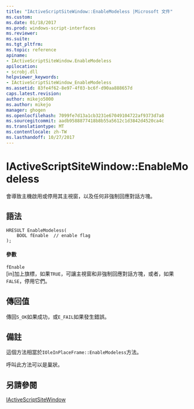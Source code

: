 ```yaml
---
title: "IActiveScriptSiteWindow::EnableModeless |Microsoft 文件"
ms.custom: 
ms.date: 01/18/2017
ms.prod: windows-script-interfaces
ms.reviewer: 
ms.suite: 
ms.tgt_pltfrm: 
ms.topic: reference
apiname:
- IActiveScriptSiteWindow.EnableModeless
apilocation:
- scrobj.dll
helpviewer_keywords:
- IActiveScriptSiteWindow_EnableModeless
ms.assetid: 83fe4f62-8e97-4f03-bc6f-d90aa888657d
caps.latest.revision: 
author: mikejo5000
ms.author: mikejo
manager: ghogen
ms.openlocfilehash: 7099fe7d13a1cb3231e67049104722af9373d7a8
ms.sourcegitcommit: aadb9588877418b8b55a5612c1d3842d4520ca4c
ms.translationtype: MT
ms.contentlocale: zh-TW
ms.lasthandoff: 10/27/2017
---
```

# <a name="iactivescriptsitewindowenablemodeless"></a>IActiveScriptSiteWindow::EnableModeless
會導致主機啟用或停用其主視窗，以及任何非強制回應對話方塊。  
  
## <a name="syntax"></a>語法  
  
```  
HRESULT EnableModeless(  
    BOOL fEnable  // enable flag  
);  
```  
  
#### <a name="parameters"></a>參數  
 `fEnable`  
 [in]加上旗標，如果`TRUE`，可讓主視窗和非強制回應對話方塊，或者，如果`FALSE`，停用它們。  
  
## <a name="return-value"></a>傳回值  
 傳回`S_OK`如果成功，或`E_FAIL`如果發生錯誤。  
  
## <a name="remarks"></a>備註  
 這個方法相當於`IOleInPlaceFrame::EnableModeless`方法。  
  
 呼叫此方法可以是巢狀。  
  
## <a name="see-also"></a>另請參閱  
 [IActiveScriptSiteWindow](../../winscript/reference/iactivescriptsitewindow.md)